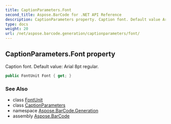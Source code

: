 ```yaml
---
title: CaptionParameters.Font
second_title: Aspose.BarCode for .NET API Reference
description: CaptionParameters property. Caption font. Default value Arial 8pt regular
type: docs
weight: 20
url: /net/aspose.barcode.generation/captionparameters/font/
---
```

## CaptionParameters.Font property

Caption font. Default value: Arial 8pt regular.

```csharp
public FontUnit Font { get; }
```

### See Also

* class [FontUnit](../../fontunit/)
* class [CaptionParameters](../)
* namespace [Aspose.BarCode.Generation](../../captionparameters/)
* assembly [Aspose.BarCode](../../../)


